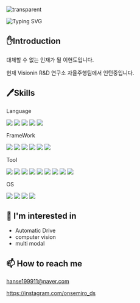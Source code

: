 ![transparent](https://capsule-render.vercel.app/api?type=transparent&fontColor=703ee5&text=hyundo's%20Data%20Story&height=150&fontSize=60&desc=AutoDrive%20SLAM%20computervision&descAlignY=75&descAlign=60)

![Typing SVG](https://readme-typing-svg.demolab.com/?lines=Auto+drive+|+computer+vision;wellcome+my+github!!)

## ✋Introduction

대체할 수 없는 인재가 될 이현도입니다.

현재 Visionin R&D 연구소 자율주행팀에서 인턴중입니다.


## 🖊️Skills

Language

<img src="https://img.shields.io/badge/Python-3776AB?style=flat&logo=Python&logoColor=white"/> <img src="https://img.shields.io/badge/Dart-0175C2?style=flat&logo=dart&logoColor=white"/> <img src="https://img.shields.io/badge/R-276DC3?style=flat&logo=R&logoColor=white"/> <img src="https://img.shields.io/badge/flask-000000?style=flat&logo=flask&logoColor=white"> <img src="https://img.shields.io/badge/flutter-02569B?style=flat&logo=flutter&logoColor=white">

FrameWork

<img src="https://img.shields.io/badge/Pytorch-EE4C2C?style=flat&logo=Pytorch&logoColor=white"/> <img src="https://img.shields.io/badge/Tensorflow-F37626?style=flat&logo=Tensorflow&logoColor=white"/> <img src="https://img.shields.io/badge/scikit learn-F7931E?style=flat&logo=scikit learn&logoColor=white"/> <img src="https://img.shields.io/badge/Pandas-150458?style=flat&logo=Pandas&logoColor=white"/> <img src="https://img.shields.io/badge/Numpy-013243?style=flat&logo=Numpy&logoColor=white"/> <img src="https://img.shields.io/badge/Streamlit-FF4B4B?style=flat&logo=Streamlit&logoColor=white"/>

Tool

<img src="https://img.shields.io/badge/Docker-2496ED?style=flat&logo=Docker&logoColor=white"/> <img src="https://img.shields.io/badge/Jupyter-F37626?style=flat&logo=Jupyter&logoColor=white"/> <img src="https://img.shields.io/badge/Visual Studio Code-007ACC?style=flat&logo=Visual Studio Code&logoColor=white"/> <img src="https://img.shields.io/badge/Visual Studio-5C2D91?style=flat&logo=Visual Studio&logoColor=white"/> <img src="https://img.shields.io/badge/Slack-4A154B?style=flat&logo=slack&logoColor=white"/> <img src="https://img.shields.io/badge/Discord-5865F2?style=flat&logo=Discord&logoColor=white"/> <img src="https://img.shields.io/badge/GitHub-100000?style=flat&logo=github&logoColor=white"/> <img src="https://img.shields.io/badge/Notion-000000?style=flat&logo=notion&logoColor=white"/> <img src="https://img.shields.io/badge/Tistory-000000?style=flat&logo=Tistory&logoColor=white"/>

OS

<img src="https://img.shields.io/badge/mac%20os-000000?style=flat&logo=apple&logoColor=white"/> <img src="https://img.shields.io/badge/linux-FCC624?style=flat&logo=linux&logoColor=black"> <img src="https://img.shields.io/badge/Windows-0078D4?style=flat&logo=Windows&logoColor=black"> <img src="https://img.shields.io/badge/ros-noetic?style=flat&logo=ros&logoColor=black"/>

## 🤔 I'm interested in
- Automatic Drive
- computer vision
- multi modal


## 📫 How to reach me
hanse199911@naver.com

https://instagram.com/onsemiro_ds
